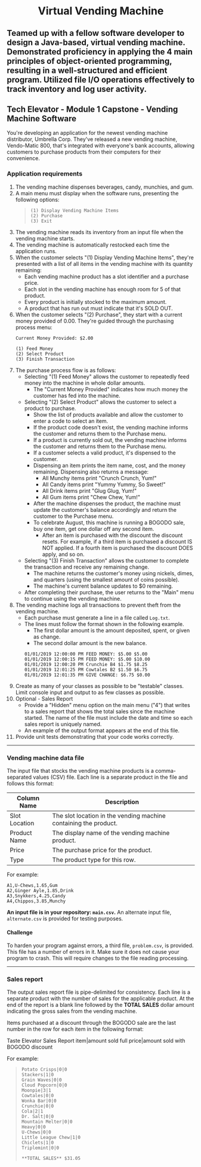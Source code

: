 <h1 align="center">Virtual Vending Machine</h1>

Teamed up with a fellow software developer to design a Java-based, virtual vending machine. Demonstrated proficiency in applying the 4 main principles of object-oriented programming, resulting in a well-structured and efficient program. Utilized file I/O operations effectively to track inventory and log user activity.
---


## Tech Elevator - Module 1 Capstone - Vending Machine Software

You're developing an application for the newest vending machine distributor,
Umbrella Corp. They've released a new vending machine, Vendo-Matic 800, that's integrated
with everyone's bank accounts, allowing customers to purchase products from their computers for their convenience.

### Application requirements

1. The vending machine dispenses beverages, candy, munchies, and gum.
2. A main menu must display when the software runs, presenting the following options:
    > ```
    > (1) Display Vending Machine Items
    > (2) Purchase
    > (3) Exit
    > ```
3. The vending machine reads its inventory from an input file when the vending machine
starts. 
4. The vending machine is automatically restocked each time the application runs.
5. When the customer selects "(1) Display Vending Machine Items", they're presented
with a list of all items in the vending machine with its quantity remaining:
    - Each vending machine product has a slot identifier and a purchase price.
    - Each slot in the vending machine has enough room for 5 of that product.
    - Every product is initially stocked to the maximum amount.
    - A product that has run out must indicate that it's SOLD OUT.
6. When the customer selects "(2) Purchase", they start with a current money provided of 0.00.
They're guided through the purchasing process menu:
    ```
    Current Money Provided: $2.00
    
    (1) Feed Money
    (2) Select Product
    (3) Finish Transaction
    
    ```
7. The purchase process flow is as follows:
    - Selecting "(1) Feed Money" allows the customer to repeatedly feed money into the
    machine in whole dollar amounts.
        - The "Current Money Provided" indicates how much money the customer
        has fed into the machine.
    - Selecting "(2) Select Product" allows the customer to select a product to
    purchase.
        - Show the list of products available and allow the customer to enter
        a code to select an item.
        - If the product code doesn't exist, the vending machine informs the customer and returns them
        to the Purchase menu.
        - If a product is currently sold out, the vending machine informs the customer and returns them to the
        Purchase menu.
        - If a customer selects a valid product, it's dispensed to the customer.
        - Dispensing an item prints the item name, cost, and the money
        remaining. Dispensing also returns a message:
          - All Munchy items print "Crunch Crunch, Yum!"
          - All Candy items print "Yummy Yummy, So Sweet!"
          - All Drink items print "Glug Glug, Yum!"
          - All Gum items print "Chew Chew, Yum!"
        - After the machine dispenses the product, the machine must update the customer's balance
        accordingly and return the customer to the Purchase menu.
        - To celebrate August, this machine is running a BOGODO sale, buy one
        item, get one dollar off any second item.
            - After an item is purchased with the discount the discount resets. For example, if a third item is purchased a discount IS NOT applied. If a fourth item is purchased the discount DOES apply, and so on.
    - Selecting "(3) Finish Transaction" allows the customer to complete the
    transaction and receive any remaining change.
        - The machine returns the customer's money using nickels, dimes, and quarters
        (using the smallest amount of coins possible).
        - The machine's current balance updates to $0 remaining.
    - After completing their purchase, the user returns to the "Main" menu to
    continue using the vending machine.
8. The vending machine logs all transactions to prevent theft from the vending machine.
   - Each purchase must generate a line in a file called `Log.txt`.
   - The lines must follow the format shown in the following example.
       - The first dollar amount is the amount deposited, spent, or given as change.
       - The second dollar amount is the new balance.
        ```
        01/01/2019 12:00:00 PM FEED MONEY: $5.00 $5.00 
        01/01/2019 12:00:15 PM FEED MONEY: $5.00 $10.00 
        01/01/2019 12:00:20 PM Crunchie B4 $1.75 $8.25 
        01/01/2019 12:01:25 PM Cowtales B2 $1.50 $6.75 
        01/01/2019 12:01:35 PM GIVE CHANGE: $6.75 $0.00
        ```
9. Create as many of your classes as possible to be "testable" classes. Limit console
input and output to as few classes as possible.
10. Optional - Sales Report
    - Provide a "Hidden" menu option on the main menu ("4") that writes to a sales
    report that shows the total sales since the machine started. The name of the
    file must include the date and time so each sales report is uniquely named.
    - An example of the output format appears at the end of this file.
11. Provide unit tests demonstrating that your code works correctly.
___
### Vending machine data file
The input file that stocks the vending machine products is a comma-separated values (CSV) file. Each line is a separate product in the file and follows this format:

| Column Name   | Description |
----------------|-------------|
| Slot Location | The slot location in the vending machine containing the product.   |
| Product Name  | The display name of the vending machine product.                   |
| Price         | The purchase price for the product.                                |
| Type          | The product type for this row.                                     |

For example:
```
A1,U-Chews,1.65,Gum
A2,Ginger Ayle,1.85,Drink
A3,Snykkers,4.25,Candy
A4,Chippos,3.85,Munchy
```

**An input file is in your repository: `main.csv`.**
An alternate input file, `alternate.csv` is provided for testing purposes.
#### Challenge
To harden your program against errors, a third file, `problem.csv`, is provided. This file has a number of errors in it. Make sure it does not cause your program to crash. This will require changes to the file reading processing. 

 ---
### Sales report
The output sales report file is pipe-delimited for consistency. Each line is a separate product with the number of sales for the applicable product. At the end of the report is a blank line followed by the **TOTAL SALES** dollar amount indicating the gross sales from the vending machine.

Items purchased at a discount through the BOGODO sale are the last number in the row for each item in the following format:

Taste Elevator Sales Report
item|amount sold full price|amount sold with BOGODO discount

For example:
>```
>Potato Crisps|0|0
>Stackers|1|0
>Grain Waves|0|0
>Cloud Popcorn|0|0
>Moonpie|3|1
>Cowtales|0|0
>Wonka Bar|0|0
>Crunchie|0|0
>Cola|2|1
>Dr. Salt|0|0
>Mountain Melter|0|0
>Heavy|0|0
>U-Chews|0|0
>Little League Chew|1|0
>Chiclets|1|0
>Triplemint|0|0
>
>**TOTAL SALES** $31.05
>```
